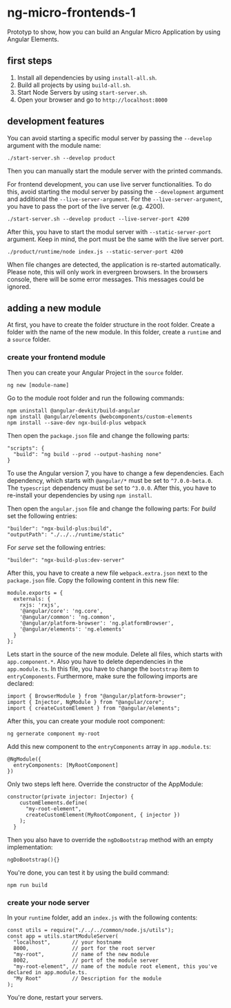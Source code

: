 # ng-micro-frontends-1

Prototyp to show, how you can build an Angular Micro Application by using Angular Elements.

## first steps

1. Install all dependencies by using `install-all.sh`.
2. Build all projects by using `build-all.sh`.
3. Start Node Servers by using `start-server.sh`.
4. Open your browser and go to `http://localhost:8000`

## development features

You can avoid starting a specific modul server by passing the `--develop` argument with the module name:

```
./start-server.sh --develop product
```

Then you can manually start the module server with the printed commands.

For frontend development, you can use live server functionalities. To do this, avoid starting the modul server by passing the `--development` argument and additional the `--live-server-argument`. For the `--live-server-argument`, you have to pass the port of the live server (e.g. 4200).

```
./start-server.sh --develop product --live-server-port 4200
```

After this, you have to start the modul server with `--static-server-port` argument. Keep in mind, the port must be the same with the live server port.

```
./product/runtime/node index.js --static-server-port 4200
```

When file changes are detected, the application is re-started automatically. Please note, this will only work in evergreen browsers. In the browsers console, there will be some error messages. This messages could be ignored.

## adding a new module

At first, you have to create the folder structure in the root folder. Create a folder with the name of the new module. In this folder, create a `runtime` and a `source` folder.

### create your frontend module

Then you can create your Angular Project in the `source` folder.

```
ng new [module-name]
```

Go to the module root folder and run the following commands:

```
npm uninstall @angular-devkit/build-angular
npm install @angular/elements @webcomponents/custom-elements
npm install --save-dev ngx-build-plus webpack
```

Then open the `package.json` file and change the following parts:

```
"scripts": {
  "build": "ng build --prod --output-hashing none"
}
```

To use the Angular version 7, you have to change a few dependencies. Each dependency, which starts with `@angular/*` must be set to `^7.0.0-beta.0`. The `typescript` dependency must be set to `^3.0.0`. After this, you have to re-install your dependencies by using `npm install`.

Then open the `angular.json` file and change the following parts:
For _build_ set the following entries:

```
"builder": "ngx-build-plus:build",
"outputPath": "./../../runtime/static"
```

For _serve_ set the following entries:

```
"builder": "ngx-build-plus:dev-server"
```

After this, you have to create a new file `webpack.extra.json` next to the `package.json` file. Copy the following content in this new file:

```
module.exports = {
  externals: {
    rxjs: 'rxjs',
    '@angular/core': 'ng.core',
    '@angular/common': 'ng.common',
    '@angular/platform-browser': 'ng.platformBrowser',
    '@angular/elements': 'ng.elements'
  }
};
```

Lets start in the source of the new module. Delete all files, which starts with `app.component.*`. Also you have to delete dependencies in the `app.module.ts`. In this file, you have to change the `bootstrap` item to `entryComponents`. Furthermore, make sure the following imports are declared:

```
import { BrowserModule } from "@angular/platform-browser";
import { Injector, NgModule } from "@angular/core";
import { createCustomElement } from "@angular/elements";
```

After this, you can create your module root component:

```
ng gernerate component my-root
```

Add this new component to the `entryComponents` array in `app.module.ts`:

```
@NgModule({
  entryComponents: [MyRootComponent]
})
```

Only two steps left here. Override the constructor of the AppModule:

```
constructor(private injector: Injector) {
    customElements.define(
      "my-root-element",
      createCustomElement(MyRootComponent, { injector })
    );
  }
```

Then you also have to override the `ngDoBootstrap` method with an empty implementation:

```
ngDoBootstrap(){}
```

You're done, you can test it by using the build command:

```
npm run build
```

### create your node server

In your `runtime` folder, add an `index.js` with the following contents:

```
const utils = require("./../../common/node.js/utils");
const app = utils.startModuleServer(
  "localhost",       // your hostname
  8000,              // port for the root server
  "my-root",         // name of the new module
  8002,              // port of the module server
  "my-root-element", // name of the module root element, this you've declared in app.module.ts.
  "My Root"          // Description for the module
);
```

You're done, restart your servers.
